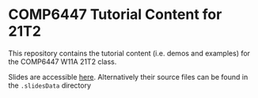 # COMP6447 Tutorial Content for 21T2

This repository contains the tutorial content (i.e. demos and examples) for the COMP6447 W11A 21T2 class.  

Slides are accessible [here](https://featherbear.cc/tutoring-unsw-21t2-cs6447). Alternatively their source files can be found in the `.slidesData` directory
